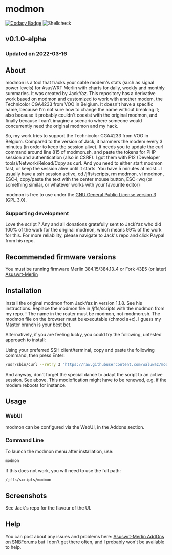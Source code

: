 # modmon
[![Codacy Badge](https://api.codacy.com/project/badge/Grade/91af8db9cd354643a8ef6a7117be90fb)](https://www.codacy.com/app/jackyaz/modmon?utm_source=github.com&amp;utm_medium=referral&amp;utm_content=jackyaz/modmon&amp;utm_campaign=Badge_Grade)
![Shellcheck](https://github.com/jackyaz/modmon/actions/workflows/shellcheck.yml/badge.svg)

## v0.1.0-alpha
### Updated on 2022-03-16
## About
modmon is a tool that tracks your cable modem's stats (such as signal power levels) for AsusWRT Merlin with charts for daily, weekly and monthly summaries. It was created by JackYaz. This repository has a derivative work based on modmon and customized to work with another modem, the Technicolor CGA4233 from VOO in Belgium. It doesn't have a specific name, because I'm not sure how to change the name without breaking it; also because it probably couldn't coexist with the original modmon, and finally because I can't imagine a scenario where someone would concurrently need the original modmon and my hack.

So, my work tries to support the Technicolor CGA4233 from VOO in Belgium. Compared to the version of Jack, it hammers the modem every 3 minutes (in order to keep the session alive). It needs you to update the curl command around line 815 of modmon.sh, and paste the tokens for PHP session and authentication (also in CSRF). I got them with F12 (Developer tools)/Network/Reload/Copy as curl. And you need to either start modmon fast, or keep the session alive until it starts. You have 5 minutes at most... I usually have a  ssh session active, cd /jffs/scripts, rm modmon, vi modmon, ESC-i, copy/paste the text with the center mouse button, ESC-:wq (or something similar, or whatever works with your favourite editor) 

modmon is free to use under the [GNU General Public License version 3](https://opensource.org/licenses/GPL-3.0) (GPL 3.0).

### Supporting development
Love the script ? Any and all donations gratefully sent to JackYaz who did 100% of the work for the original modmon, which means 99% of the work for this. For more reliability, please navigate to Jack's repo and click Paypal from his repo.

## Recommended firmware versions
You must be running firmware Merlin 384.15/384.13_4 or Fork 43E5 (or later) [Asuswrt-Merlin](https://www.asuswrt-merlin.net/)

## Installation
Install the original modmon from JackYaz in version 1.1.8. See his instructions.
Replace the modmon file in /jffs/scripts with the modmon from my repo. ! The name in the router must be modmon, not modmon.sh.
The modmon file on the browser must be executable (chmod a+x).
I guess my Master branch is your best bet.

Alternatively, if you are feeling lucky, you could try the following, untested approach to install:

Using your preferred SSH client/terminal, copy and paste the following command, then press Enter:

```sh
/usr/sbin/curl --retry 3 "https://raw.githubusercontent.com/waluwaz/modmon/master/modmon.sh" -o "/jffs/scripts/modmon" && chmod 0755 /jffs/scripts/modmon && /jffs/scripts/modmon install
```

And anyway, don't forget the special dance to adapt the script to an active session. See above. This modiofication might have to be renewed, e.g. if the modem reboots for instance.

## Usage
### WebUI
modmon can be configured via the WebUI, in the Addons section.

### Command Line
To launch the modmon menu after installation, use:
```sh
modmon
```

If this does not work, you will need to use the full path:
```sh
/jffs/scripts/modmon
```

## Screenshots
See Jack's repo for the flavour of the UI.

## Help
You can post about any issues and problems here: [Asuswrt-Merlin AddOns on SNBForums](https://www.snbforums.com/forums/asuswrt-merlin-addons.60/?prefix_id=21)
but I don't get there often, and I probably won't be available to help.
